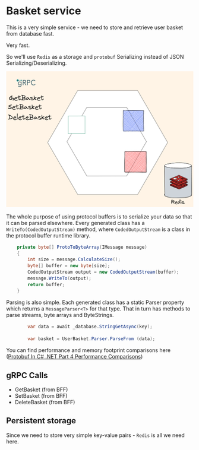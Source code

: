 # Basket service

This is a very simple service - we need to store and retrieve user basket from database fast. 

Very fast.

So we'll use `Redis` as a storage and `protobuf` Serializing instead of JSON Serializing/Deserializing.

![Architecture](../../../img/Basket-architecture.png)

The whole purpose of using protocol buffers is to serialize your data so that it can be parsed elsewhere. Every generated class has a `WriteTo(CodedOutputStream)` method, where `CodedOutputStream` is a class in the protocol buffer runtime library.

```csharp
    private byte[] ProtoToByteArray(IMessage message)
    {
        int size = message.CalculateSize();
        byte[] buffer = new byte[size];
        CodedOutputStream output = new CodedOutputStream(buffer);
        message.WriteTo(output);
        return buffer;
    }
```

Parsing is also simple. Each generated class has a static Parser property which returns a `MessageParser<T>` for that type. That in turn has methods to parse streams, byte arrays and ByteStrings.

```csharp
        var data = await _database.StringGetAsync(key);

        var basket = UserBasket.Parser.ParseFrom (data);
```

You can find performance and memory footprint comparisons here ([Protobuf In C# .NET Part 4 Performance Comparisons](https://dotnetcoretutorials.com/2022/01/18/protobuf-in-c-net-part-4-performance-comparisons/))

## gRPC Calls

- GetBasket (from BFF)
- SetBasket (from BFF)
- DeleteBasket (from BFF)

## Persistent storage

Since we need to store very simple key-value pairs - `Redis` is all we need here.
